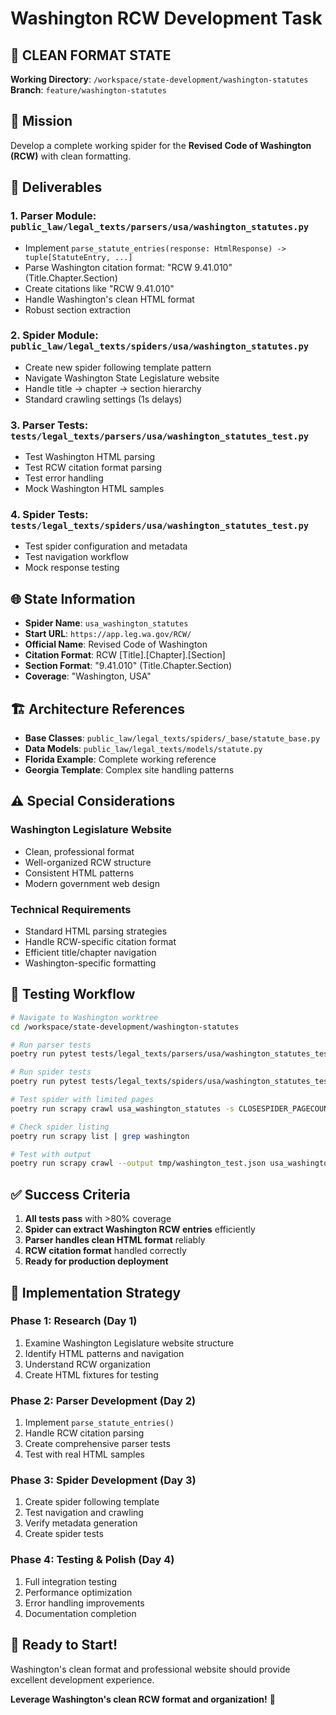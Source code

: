 # Washington RCW Development Task

## 🌲 CLEAN FORMAT STATE
**Working Directory**: `/workspace/state-development/washington-statutes`  
**Branch**: `feature/washington-statutes`

## 🎯 Mission
Develop a complete working spider for the **Revised Code of Washington (RCW)** with clean formatting.

## 🎯 Deliverables

### 1. Parser Module: `public_law/legal_texts/parsers/usa/washington_statutes.py`
- Implement `parse_statute_entries(response: HtmlResponse) -> tuple[StatuteEntry, ...]`
- Parse Washington citation format: "RCW 9.41.010" (Title.Chapter.Section)
- Create citations like "RCW 9.41.010"
- Handle Washington's clean HTML format
- Robust section extraction

### 2. Spider Module: `public_law/legal_texts/spiders/usa/washington_statutes.py`
- Create new spider following template pattern
- Navigate Washington State Legislature website
- Handle title → chapter → section hierarchy
- Standard crawling settings (1s delays)

### 3. Parser Tests: `tests/legal_texts/parsers/usa/washington_statutes_test.py`
- Test Washington HTML parsing
- Test RCW citation format parsing
- Test error handling
- Mock Washington HTML samples

### 4. Spider Tests: `tests/legal_texts/spiders/usa/washington_statutes_test.py`
- Test spider configuration and metadata
- Test navigation workflow
- Mock response testing

## 🌐 State Information
- **Spider Name**: `usa_washington_statutes`
- **Start URL**: `https://app.leg.wa.gov/RCW/`
- **Official Name**: Revised Code of Washington
- **Citation Format**: RCW [Title].[Chapter].[Section]
- **Section Format**: "9.41.010" (Title.Chapter.Section)
- **Coverage**: "Washington, USA"

## 🏗️ Architecture References
- **Base Classes**: `public_law/legal_texts/spiders/_base/statute_base.py`
- **Data Models**: `public_law/legal_texts/models/statute.py`
- **Florida Example**: Complete working reference
- **Georgia Template**: Complex site handling patterns

## ⚠️ Special Considerations

### Washington Legislature Website
- Clean, professional format
- Well-organized RCW structure
- Consistent HTML patterns
- Modern government web design

### Technical Requirements
- Standard HTML parsing strategies
- Handle RCW-specific citation format
- Efficient title/chapter navigation
- Washington-specific formatting

## 🧪 Testing Workflow

```bash
# Navigate to Washington worktree
cd /workspace/state-development/washington-statutes

# Run parser tests
poetry run pytest tests/legal_texts/parsers/usa/washington_statutes_test.py -v

# Run spider tests  
poetry run pytest tests/legal_texts/spiders/usa/washington_statutes_test.py -v

# Test spider with limited pages
poetry run scrapy crawl usa_washington_statutes -s CLOSESPIDER_PAGECOUNT=5

# Check spider listing
poetry run scrapy list | grep washington

# Test with output
poetry run scrapy crawl --output tmp/washington_test.json usa_washington_statutes -s CLOSESPIDER_PAGECOUNT=10
```

## ✅ Success Criteria

1. **All tests pass** with >80% coverage
2. **Spider can extract Washington RCW entries** efficiently
3. **Parser handles clean HTML format** reliably
4. **RCW citation format** handled correctly
5. **Ready for production deployment**

## 🎨 Implementation Strategy

### Phase 1: Research (Day 1)
1. Examine Washington Legislature website structure
2. Identify HTML patterns and navigation
3. Understand RCW organization
4. Create HTML fixtures for testing

### Phase 2: Parser Development (Day 2)
1. Implement `parse_statute_entries()`
2. Handle RCW citation parsing
3. Create comprehensive parser tests
4. Test with real HTML samples

### Phase 3: Spider Development (Day 3)
1. Create spider following template
2. Test navigation and crawling
3. Verify metadata generation
4. Create spider tests

### Phase 4: Testing & Polish (Day 4)
1. Full integration testing
2. Performance optimization
3. Error handling improvements
4. Documentation completion

## 🏁 Ready to Start!

Washington's clean format and professional website should provide excellent development experience.

**Leverage Washington's clean RCW format and organization!** 🌲